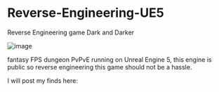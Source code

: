 # Reverse-Engineering-UE5
Reverse Engineering game Dark and Darker

![image](https://user-images.githubusercontent.com/64554079/208316455-86d484b2-e7e5-4bef-95ea-b1530d5d8113.png)


fantasy FPS dungeon PvPvE running on Unreal Engine 5, this engine is public so reverse engineering this game should not be a hassle.

I will post my finds here:

